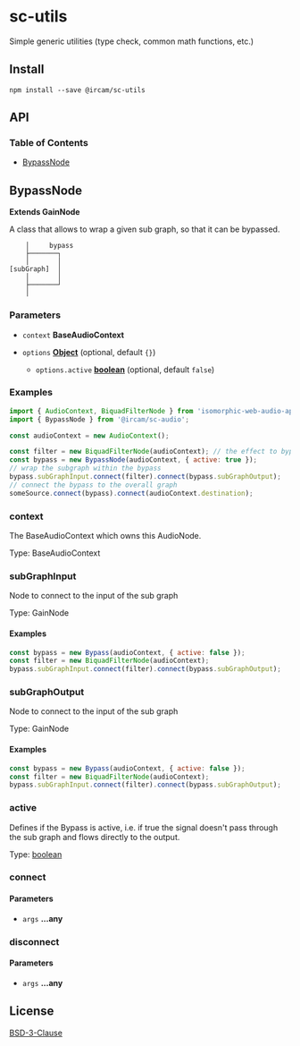 # sc-utils

Simple generic utilities (type check, common math functions, etc.)

## Install

```
npm install --save @ircam/sc-utils
```

## API

<!-- api -->
<!-- Generated by documentation.js. Update this documentation by updating the source code. -->

### Table of Contents

*   [BypassNode][1]

## BypassNode

**Extends GainNode**

A class that allows to wrap a given sub graph, so that it can be bypassed.

        │     bypass
        ├───────┐
        │       │
    [subGraph]  │
        │       │
        ├───────┘
        │

### Parameters

*   `context` **BaseAudioContext**&#x20;
*   `options` **[Object][2]**  (optional, default `{}`)

    *   `options.active` **[boolean][3]**  (optional, default `false`)

### Examples

```javascript
import { AudioContext, BiquadFilterNode } from 'isomorphic-web-audio-api';
import { BypassNode } from '@ircam/sc-audio';

const audioContext = new AudioContext();

const filter = new BiquadFilterNode(audioContext); // the effect to bypass
const bypass = new BypassNode(audioContext, { active: true });
// wrap the subgraph within the bypass
bypass.subGraphInput.connect(filter).connect(bypass.subGraphOutput);
// connect the bypass to the overall graph
someSource.connect(bypass).connect(audioContext.destination);
```

### context

The BaseAudioContext which owns this AudioNode.

Type: BaseAudioContext

### subGraphInput

Node to connect to the input of the sub graph

Type: GainNode

#### Examples

```javascript
const bypass = new Bypass(audioContext, { active: false });
const filter = new BiquadFilterNode(audioContext);
bypass.subGraphInput.connect(filter).connect(bypass.subGraphOutput);
```

### subGraphOutput

Node to connect to the input of the sub graph

Type: GainNode

#### Examples

```javascript
const bypass = new Bypass(audioContext, { active: false });
const filter = new BiquadFilterNode(audioContext);
bypass.subGraphInput.connect(filter).connect(bypass.subGraphOutput);
```

### active

Defines if the Bypass is active, i.e. if true the signal doesn't pass through
the sub graph and flows directly to the output.

Type: [boolean][3]

### connect

#### Parameters

*   `args` **...any**&#x20;

### disconnect

#### Parameters

*   `args` **...any**&#x20;

[1]: #bypassnode

[2]: https://developer.mozilla.org/docs/Web/JavaScript/Reference/Global_Objects/Object

[3]: https://developer.mozilla.org/docs/Web/JavaScript/Reference/Global_Objects/Boolean

<!-- apistop -->

## License

[BSD-3-Clause](./LICENSE)

